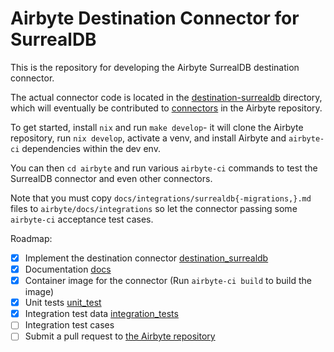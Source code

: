 # Airbyte Destination Connector for SurrealDB

This is the repository for developing the Airbyte SurrealDB destination connector.

The actual connector code is located in the [destination-surrealdb](./destination-surrealdb) directory, which will eventually be contributed to [connectors](https://github.com/airbytehq/airbyte/tree/master/airbyte-integrations/connectors) in the Airbyte repository.

To get started, install `nix` and run `make develop`- it will clone the Airbyte repository, run `nix develop`, activate a venv, and install Airbyte and `airbyte-ci` dependencies within the dev env.

You can then `cd airbyte` and run various `airbyte-ci` commands to test the SurrealDB connector and even other connectors.

Note that you must copy `docs/integrations/surrealdb{-migrations,}.md` files to `airbyte/docs/integrations` so let the connector passing some `airbyte-ci` acceptance test cases.

Roadmap:

- [x] Implement the destination connector [destination_surrealdb](./destination-surrealdb)
- [x] Documentation [docs](./docs/integrations/destinations)
- [x] Container image for the connector (Run `airbyte-ci build` to build the image)
- [x] Unit tests [unit_test](./destination-surrealdb/unit_tests)
- [x] Integration test data [integration_tests](./destination-surrealdb/integration_tests)
- [ ] Integration test cases
- [ ] Submit a pull request to [the Airbyte repository](https://github.com/airbytehq/airbyte/tree/master/airbyte-integrations/connectors)
